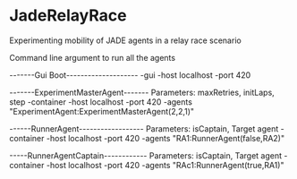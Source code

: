 # JadeRelayRace
Experimenting mobility of JADE agents in a relay race scenario

Command line argument to run all the agents

-------Gui Boot--------------------
-gui -host localhost -port 420

-------ExperimentMasterAgent-------
Parameters: maxRetries, initLaps, step
-container -host localhost -port 420 -agents "ExperimentAgent:ExperimentMasterAgent(2,2,1)"

------RunnerAgent------------------
Parameters: isCaptain, Target agent
-container -host localhost -port 420 -agents "RA1:RunnerAgent(false,RA2)"

-----RunnerAgentCaptain------------
Parameters: isCaptain, Target agent
-container -host localhost -port 420 -agents "RAc1:RunnerAgent(true,RA1)"
